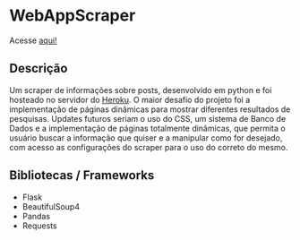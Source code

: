 # WebAppScraper

Acesse [aqui!](https://webappscraper.herokuapp.com/)

## Descrição
Um scraper de informações sobre posts, desenvolvido em python e foi hosteado no servidor do [Heroku](www.heroku.com/). O maior desafio do projeto foi a implementação de páginas dinâmicas para mostrar diferentes resultados de pesquisas.
Updates futuros seriam o uso do CSS, um sistema de Banco de Dados e a implementação de páginas totalmente dinâmicas, que permita o usuário buscar a informação que quiser e a manipular como for desejado, com acesso as configurações do scraper para o uso do correto do mesmo.

## Bibliotecas / Frameworks
- Flask
- BeautifulSoup4
- Pandas
- Requests